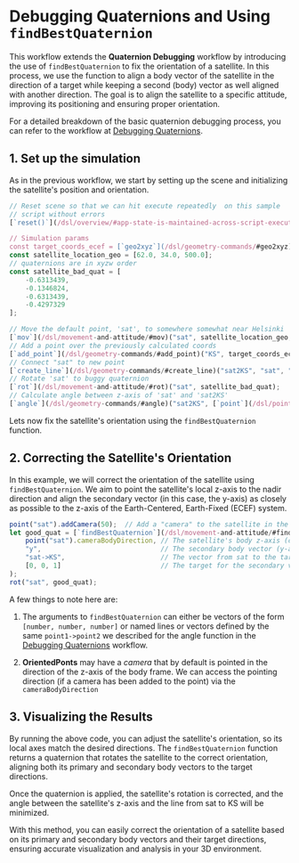 # Debugging Quaternions and Using `findBestQuaternion`

This workflow extends the **Quaternion Debugging** workflow by introducing the
use of `findBestQuaternion` to fix the orientation of a satellite. In this
process, we use the function to align a body vector of the satellite in the
direction of  a target while keeping a second (body) vector as well aligned
with another direction. The goal is to align the satellite to a specific
attitude, improving its positioning and ensuring proper orientation.

For a detailed breakdown of the basic quaternion debugging process, you can
refer to the workflow at
[Debugging Quaternions](/workflows/debugging-quaternions).


## 1. Set up the simulation

As in the previous workflow, we start by setting up the scene and initializing
the satellite's position and orientation.

```javascript
// Reset scene so that we can hit execute repeatedly  on this sample 
// script without errors
[`reset()`](/dsl/overview/#app-state-is-maintained-across-script-executions);

// Simulation params
const target_coords_ecef = [`geo2xyz`](/dsl/geometry-commands/#geo2xyz)([60.186, 24.828, 0]);
const satellite_location_geo = [62.0, 34.0, 500.0];
// quaternions are in xyzw order
const satellite_bad_quat = [
    -0.6313439,
    -0.1346824,
    -0.6313439,
    -0.4297329
];

// Move the default point, 'sat', to somewhere somewhat near Helsinki
[`mov`](/dsl/movement-and-attitude/#mov)("sat", satellite_location_geo, true);
// Add a point over the previously calculated coords
[`add_point`](/dsl/geometry-commands/#add_point)("KS", target_coords_ecef);
// Connect "sat" to new point
[`create_line`](/dsl/geometry-commands/#create_line)("sat2KS", "sat", "KS");
// Rotate 'sat' to buggy quaternion
[`rot`](/dsl/movement-and-attitude/#rot)("sat", satellite_bad_quat);
// Calculate angle between z-axis of 'sat' and 'sat2KS'
[`angle`](/dsl/geometry-commands/#angle)("sat2KS", [`point`](/dsl/points/#point)("sat").frame.z);
```

Lets now  fix the satellite's orientation using the `findBestQuaternion`
function.

## 2. Correcting the Satellite's Orientation

In this example, we will correct the orientation of the satellite using
`findBestQuaternion`. We aim to point the satellite's local z-axis to the nadir
direction and align the secondary vector (in this case, the y-axis) as closely
as possible to the z-axis of the Earth-Centered, Earth-Fixed (ECEF) system.

```javascript
point("sat").addCamera(50);  // Add a "camera" to the satellite in the default orientation
let good_quat = [`findBestQuaternion`](/dsl/movement-and-attitude/#findbestquaternion)(
    point("sat").cameraBodyDirection, // The satellite's body z-axis (camera direction)
    "y",                              // The secondary body vector (y-axis)
    "sat->KS",                        // The vector from sat to the target point "KS"
    [0, 0, 1]                         // The target for the secondary vector (aligning y-axis to Earth's z-axis)
);
rot("sat", good_quat);
```

A few things to note here are:

1. The arguments to `findBestQuaternion` can either be vectors of the form
`[number, number, number]` or named lines or vectors defined by the same
`point1->point2` we described for the angle function in the [Debugging
Quaternions](/workflows/debugging-quaternions) workflow.

2. **OrientedPonts** may have a _camera_ that by default is pointed in the
direction of the z-axis of the body frame. We can access the pointing direction
(if a camera has been added to the point) via the `cameraBodyDirection`


## 3. Visualizing the Results

By running the above code, you can adjust the satellite's orientation, so its
local axes match the desired directions. The `findBestQuaternion` function
returns a quaternion that rotates the satellite to the correct orientation,
aligning both its primary and secondary body vectors to the target directions.

Once the quaternion is applied, the satellite's rotation is corrected, and the
angle between the satellite's z-axis and the line from sat to KS will be
minimized.

With this method, you can easily correct the orientation of a satellite based
on its primary and secondary body vectors and their target directions, ensuring
accurate visualization and analysis in your 3D environment.

